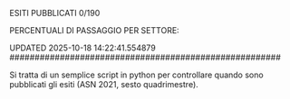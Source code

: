 ESITI PUBBLICATI 0/190 

PERCENTUALI DI PASSAGGIO PER SETTORE:

UPDATED 2025-10-18 14:22:41.554879
###################################################### 

Si tratta di un semplice script in python per controllare quando sono pubblicati gli esiti (ASN 2021, sesto quadrimestre).

